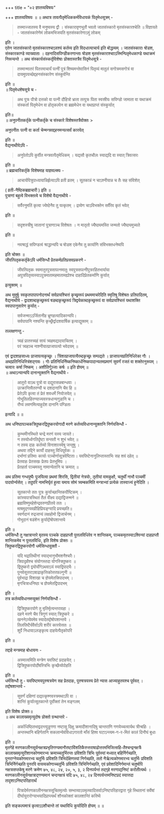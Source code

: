 +++
title = "०२ ज्ञातव्यविषयः"

+++
ज्ञातव्यविषयः ॥ ॥ अथात्र तावत्पैतृमेधिककर्मविधायकं पितृमेधसूत्रम् -

> तस्माज्जातस्य वै मनुष्यस्य द्वौ । संस्कारावृणभूतौ भवतो जातसंस्कारो मृतसंस्कारश्चेति ॥ विज्ञायते - जातसंस्कारेणेमं लोकमभिजयति मृतसंस्कारेणाऽमुं लोकम्

इति ।  
एतेन जातसंस्कारो मृतसंस्कारश्चाऽवश्यं कर्तव्य इति विदधात्याचार्य इति बोद्धव्यम् । जातसंस्काराः षोडश,
संस्कारकाण्डे व्याख्याताः । दहनादिसपिण्डीकरणान्ताः षोडश मृतसंस्काराश्चााऽस्मिन्पितृमेधकाण्डे यथाक्रमं निरूप्यन्ते । अथ संस्कार्यसंस्कर्तृविशेषाः प्रोक्तास्तत्रैव पितृमेधसूत्रे -

> तस्मान्मातरं पितरमाचार्यं पत्नीं पुत्रं शिष्यमन्तेवासिनं पितृव्यं मातुलं
सगोत्रमसगोत्रं वा दायमुपयच्छेद्दहनसंस्कारेण संस्कुर्वन्ति

इति ॥  
॥ पितृमेधशेषसूत्रे च -

> अथ पुत्रः पौत्रो दत्तको वा पत्नी दौहित्रो भ्राता तत्पुत्रः पिता स्वस्रीयः सपिण्डो जामाता वा यथाक्रमं संस्कर्ता पितृमेधेन वा होतृकल्पेन वा ब्रह्ममेधेन वा यथाप्राप्तं संस्कुर्यात्

इति॥  
॥ अनुपनीतकर्तृके पत्नीकर्तृके च संस्कारे विशेषस्तत्रैवोक्तः >

अनुपनीतः पत्नी वा कर्ता चेन्मन्त्रवद्दहनमन्यत्सर्वं कारयेत्

इति ॥  
वैद्यनाथीयेऽपि -

> अनुपेतोऽपि कुर्वीत मन्त्रवत्पैतृमेधिकम् ।
यद्यसौ कृतचौलः स्याद्यदि वा स्यात् त्रिवत्सरः

इति ॥  
॥ ब्रह्मचारिकर्तृके विशेषमाह याज्ञवल्क्यः -

> आचार्यपित्रुपाध्यायान्निर्हृत्याऽपि व्रती व्रतम् ।
सूतकान्नं न चाऽश्नीयान्न च तैः सह संविशेत्

( व्रती-नैष्ठिकब्रह्मचारी ) इति ॥  
पुत्राणां बहुत्वे विभक्तत्वे च विशेषो वैद्यनाथीये -

> सर्वैरनुमतिं कृत्वा ज्येष्ठेनैव तु यत्कृतम् ।
द्रव्येण चाऽविभक्तेन सर्वैरेव कृतं भवेत्

इति ॥


> सदृशस्त्रीषु जातानां पुत्राणाञ्च विशेषतः ।
न मातृतो ज्यैष्ठ्यमस्ति जन्मतो ज्यैष्ठ्यमुच्यते

इति ॥

> नवश्राद्धं सपिण्डत्वं श्राद्धान्यपि च षोडश एकेनैव तु कार्याणि संविभक्तधनेष्वपि

इति चोक्तः ॥  
जीवत्पितृककर्तृकेऽपि धर्मसिन्धौ प्रेतकर्मप्रतिप्रसवप्रकरणे -

> जीवत्पितृकः स्वमातुरपुत्रसापत्नमातुः स्वपुत्रसपत्नीपुत्ररहितभार्याया अपुत्रपितृव्यस्याऽपुत्रमातामहमातामह्योश्च दाहादिप्रेतकर्माणि
कुर्यात्

इत्युक्तम् ॥

अथ मुमूर्षुः स्वकृतपापापनोदनार्थं सर्वप्रायश्चित्तं कृच्छ्ररूपं प्रथममाचरेदिति स्मृतिषु विशेषतः प्रतिपादितम्, वैद्यनाथीये - द्वादशाब्दकृच्छ्ररूपं षडब्दकृच्छ्ररूपं त्रिद्व्येकाब्दकृच्छ्ररूपं वा सर्वप्रायश्चित्तं यथाशक्ति स्वपापानुसारेण कुर्यात् -

> सर्वजन्माऽऽर्जितानीह भ्रूणहत्यादिकान्यपि।  
सर्वपापानि नश्यन्ति कृच्छ्रैर्द्वादशवार्षिक इत्याद्युक्तम् ॥


तल्लक्षणन्तु -

> त्र्यहं प्रातस्त्र्यहं सायं त्र्यहमद्यादयाचितम् ।  
परं त्र्यहञ्च नाश्नीयात्प्राजापत्यो भवेदयम् ॥

एवं द्वादशाहसाध्यः प्राजापत्यकृच्छ्रः । त्रिंशत्प्राजापत्यैरब्दकृच्छ्रः सम्पद्यते । प्राजापत्यप्रतिनिधिरेका गौः । अब्दप्रतिनिधिस्त्रिंशद्गावः । गोः प्रतिनिधिर्निष्कनिष्कार्धनिष्कपादान्यतमप्रमाणं सुवर्णं रजतं वा शक्तेरनुरूपम् । चत्वारः कर्षा निष्कम् । अशीतिर्गुञ्जाः कर्षः ॥ इति ज्ञेयम् ॥   
॥ अथाऽन्यान्यपि दानान्युक्तानि वैद्यनाथीये -

> आतुरो वाऽथ पुत्रो वा दद्युरासन्नबान्धवाः ।  
उत्क्रान्तिवैतरण्यौ च दशदानानि चैव हि ॥  
प्रेतेऽपि कृत्वा तं प्रेतं शवधर्मे नियोजयेत् ॥  
गोभूतिलहिरण्याज्यवस्त्रधान्यगुडानि च ।  
रौप्यं लवणमित्याहुर्दश दानानि पण्डिताः


इत्यादि ॥ ॥


अथ धनिष्ठापञ्चकत्रिपुष्करद्विपुष्करयोगादौ मरणे कर्तव्यविधानान्युक्तानि निर्णयसिन्धौ -

> कुम्भमीनस्थिते चन्द्रे मरणं यस्य जायते।  
न तस्योर्ध्वगतिर्दृष्टा सन्ततौ न शुभं भवेत् ॥  
न तस्य दाहः कर्तव्यो विनाशात्स्वेषु जन्तुषु ।  
अथवा तद्दिने कार्यो दाहस्तु विधिपूर्वकः ॥  
दर्भाणां प्रतिमाः कार्याः पञ्चोर्णासूत्रवेष्टिताः। यवपिष्टेनानुलिप्तास्ताभिः सह शवं दहेत् ॥  
प्रेतवाहः प्रेतसखः प्रेतपः प्रेतभूमिपः ।  
प्रेतहर्ता पञ्चमस्तु नामान्येतानि च क्रमात् ॥


अथ प्रतिमा गन्धपुष्पैः पूजयित्वा प्रथमां शिरसि, द्वितीयां नेत्रयोः, तृतीयां वामकुक्षौ, चतुर्थीं नाभौ पञ्चमीं पादयोर्न्यसेत् । तदुपरि नामभिर्घृतं हुत्वा यमाय सोमं त्र्यम्बकमिति मन्त्राभ्यां प्रत्येकं तास्वाज्यं हुनेदिति ।  

> सूतकान्ते ततः पुत्रः कुर्याच्छान्तिकपौष्टिकम् ।  
कांस्यपात्रस्थितं तैलं वीक्ष्य दद्याद्विजन्मने ॥  
ब्रह्मविष्णुमहेशेन्द्रवरुणप्रीतये ततः ।  
माषमुद्गयवव्रीहिप्रियङ्ग्वादि प्रयच्छति॥  
स्वर्णदानं रुद्रजाप्यं लक्षहोमो द्विजार्चनम् ।  
गोभूदानं षडंशेन कुर्याद्दोषोपशान्तये


इति ॥  
धर्मसिन्धौ तु नक्षत्रान्तरे मृतस्य पञ्चके दाहप्राप्तौ पुत्तलविधिरेव न शान्तिकम्, पञ्चकमृतस्याऽश्विन्यां दाहप्राप्तौ शान्तिकमेव न पुत्तलविधिः, इति विशेषः प्रोक्तः ॥  
त्रिपुष्करद्विपुष्करयोगौ धर्मसिन्धावुक्तौ -

> यदि भद्रातिथीनां स्याद्भानुभौमशनैश्चरैः।  
त्रिपादृक्षैश्च संयोगस्तदा योगस्त्रिपुष्करः ॥  
द्विपुष्करो द्वयोर्योगेऽथवाऽयं स्याद्विपादभैः ।  
पुनर्वसूत्तराऽषाढाकृत्तिकोत्तरफल्गुनी ॥  
पूर्वभाद्रा विशाखा च ज्ञेयमेतत्त्रिपादभम् ।  
मृगचित्राधनिष्ठा च ज्ञेयमेतद्विपादभम्

इति ।  
तत्र कर्तव्यविधानमप्युक्तं निर्णयसिन्धौ -

> द्वित्रिपुष्करयोगे तु मृतिर्मृत्यन्तरावहा ।  
दहने मरणे चैव त्रिगुणं स्यात् त्रिपुष्करे ॥  
खननेऽप्येवमेव स्यादेतद्दोषोपशान्तये ।  
तिलपिष्टैर्यवैर्वाऽपि शरीरं कारयेत्ततः ॥  
शूर्पे निधायाऽलङ्कृत्य दाहयेत्पैतृकोपरि

इति ॥

[^१]: द्वितीयासप्तमीद्वादशीतिथीनाम् [[सम्पादकटिप्पनी - अस्योल्लेखः न लब्धः]]

तद्दाहे मन्त्रमाह बोधायनः -

> अस्मात्वमिति मन्त्रेण यवपिष्टं प्रदाहयेत् ।  
द्वित्रिपुष्करयोर्दोषस्त्रिभिः कृच्छैर्व्यपोहति

इति ॥  
धर्मसिन्धौ तु - यवपिष्टमयपुरुषत्रयेण सह प्रेतदाहः, पुरुषत्रयस्य प्रेते न्यास आज्याहुतयश्च पूर्ववत् ।  
तद्दोषशान्तये -

> सुवर्णं दक्षिणां दद्यात्कृष्णवस्त्रमथाऽपि वा ।  
शान्तिं कुर्यात्सूतकान्ते पूर्वोक्तां तेन मङ्गलम्

इति विशेषः प्रोक्तः॥  
॥ अथ कालाख्यमृत्युदोषः प्रोक्तो ग्रन्थान्तरे -

> अर्काधिष्ठितभाद्वदन्त्युडुगणा नष्टासु दिक्षु क्रमादीशानादिषु चान्तराणि गणयेच्चत्वार्यथ त्रीन्बहिः । अन्तस्थानि बहिर्गतानि सकलान्येवंविधाऽगारतो माँसं हिश्व घटाऽन्त्यम-ग-र-मितं कालं दिनौघं बुधाः

इति ॥  
मृतगेहे मरणकालीनसूर्यनक्षत्रप्रभृतिगण्यमानौरष्टाविंशतिकैरुत्तराषाढोत्तरमभिजित्सहि-तैश्चन्द्रनक्षत्रैः कालाख्यमृत्युरीशानकोणमारभ्य क्रमाच्चतुर्भिरन्तः प्रविशति त्रिभिः पूर्वस्यां मध्यात् बहिर्निर्गच्छति, पुनराग्नेयकोणमारभ्य चतुर्भिः प्रविशति त्रिभिर्दक्षिणस्यां निर्गच्छति, ततो नैर्ऋत्यकोणमारभ्य चतुर्भिः प्रविशति त्रिभिर्निर्गच्छति पुनरपि वायव्यकोणाच्चतुर्भिः प्रविशति
त्रिभिनिर्गच्छति, एवं प्रवेशादिनिर्गमान्तं चतुर्ष्वपि नक्षत्रसप्तकेषु मरणे क्रमेण ७५, ४८, २४, २०, ५, ३, २ दिनपर्यन्तं तद्गृहे
मरणाद्यनिष्टं करोतीत्यर्थः । मरणकालीनसूर्यनक्षत्राद्गण्यमानं चन्दनक्षत्रं यदि ७५, ४८, २४ दिनपर्यन्तमनिष्टप्रदं स्यात्तदा
तादृशाऽनिष्टपरिहारार्थं

> पित्रादेर्मरणकालीननक्षत्रसूचितमृत्योः सम्भाव्याऽपमृत्य्वादिसर्वाऽनिष्टपरिहारद्वारा गृहे स्थितानां सर्वेषां
दीर्घायुरारोग्याभयादिप्राप्त्यर्थं शौनकोक्तां कालशान्तिं करिष्ये

इति सङ्कल्पमात्रं कृत्वाऽऽशौचान्ते तां यथाविधि कुर्यादिति
ज्ञेयम् ॥ ॥
